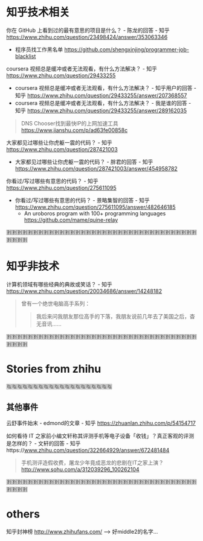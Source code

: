 
# 知乎技术相关

你在 GitHub 上看到过的最有意思的项目是什么？ - 陈龙的回答 - 知乎 https://www.zhihu.com/question/23498424/answer/353063346
- 程序员找工作黑名单 https://github.com/shengxinjing/programmer-job-blacklist

coursera 视频总是缓冲或者无法观看，有什么方法解决？ - 知乎 https://www.zhihu.com/question/29433255
- coursera 视频总是缓冲或者无法观看，有什么方法解决？ - 知乎用户的回答 - 知乎 https://www.zhihu.com/question/29433255/answer/207368557
- coursera 视频总是缓冲或者无法观看，有什么方法解决？ - 我是谁的回答 - 知乎 https://www.zhihu.com/question/29433255/answer/289162035
> DNS Chooser找到最快IP的上网加速工具 https://www.jianshu.com/p/ad63fe00858c

大家都见过哪些让你虎躯一震的代码？ - 知乎 https://www.zhihu.com/question/287421003
- 大家都见过哪些让你虎躯一震的代码？ - 胖君的回答 - 知乎 https://www.zhihu.com/question/287421003/answer/454958782

你看过/写过哪些有意思的代码？ - 知乎 https://www.zhihu.com/question/275611095
- 你看过/写过哪些有意思的代码？ - 景略集智的回答 - 知乎 https://www.zhihu.com/question/275611095/answer/482646185
  * An uroboros program with 100+ programming languages https://github.com/mame/quine-relay

:u5272::u5272::u5272::u5272::u5272::u5272::u5272::u5272::u5272::u5272::u5272::u5272::u5272::u5272::u5272::u5272::u5272::u5272::u5272::u5272::u5272::u5272::u5272::u5272::u5272::u5272::u5272::u5272::u5272::u5272::u5272::u5272::u5272::u5272::u5272::u5272::u5272::u5272::u5272::u5272:

# 知乎非技术

计算机领域有哪些经典的典故或笑话？ - 知乎 https://www.zhihu.com/question/20034686/answer/14248182
> 曾有一个绝世电脑高手系列：
>> 我后来问我朋友那位高手的下落，我朋友说前几年去了美国之后，杳无音讯……

:u5272::u5272::u5272::u5272::u5272::u5272::u5272::u5272::u5272::u5272::u5272::u5272::u5272::u5272::u5272::u5272::u5272::u5272::u5272::u5272::u5272::u5272::u5272::u5272::u5272::u5272::u5272::u5272::u5272::u5272::u5272::u5272::u5272::u5272::u5272::u5272::u5272::u5272::u5272::u5272:

# Stories from zhihu

:u6307::u6307::u6307::u6307::u6307::u6307::u6307::u6307::u6307::u6307::u6307::u6307::u6307::u6307::u6307::u6307::u6307::u6307::u6307::u6307:

## 其他事件

云舒事件始末 - edmond的文章 - 知乎 https://zhuanlan.zhihu.com/p/54154717

如何看待 IT 之家前小编文轩称其评测手机等电子设备「收钱」？真正客观的评测是怎样的？ - 文轩的回答 - 知乎https://www.zhihu.com/question/322664929/answer/672481484
> 手机测评造假收费，屠龙少年竟成恶龙的悲剧在IT之家上演？ http://www.sohu.com/a/312039296_100262104

:u5272::u5272::u5272::u5272::u5272::u5272::u5272::u5272::u5272::u5272::u5272::u5272::u5272::u5272::u5272::u5272::u5272::u5272::u5272::u5272::u5272::u5272::u5272::u5272::u5272::u5272::u5272::u5272::u5272::u5272::u5272::u5272::u5272::u5272::u5272::u5272::u5272::u5272::u5272::u5272:

# others

知乎封神榜 http://www.zhihufans.com/  --> 好middle2的名字...
